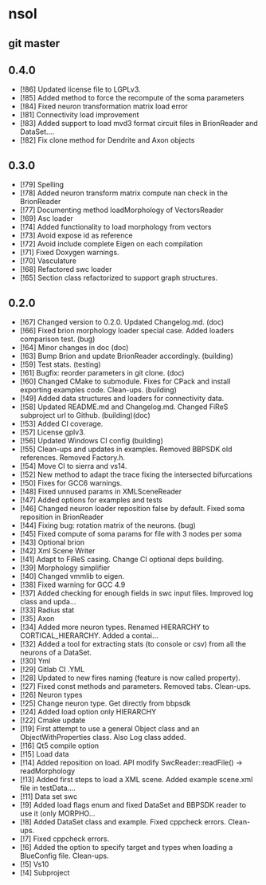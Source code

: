 # nsol

## git master

## 0.4.0

* [!86] Updated license file to LGPLv3.
* [!85] Added method to force the recompute of the soma parameters
* [!84] Fixed neuron transformation matrix load error
* [!81] Connectivity load improvement
* [!83] Added support to load mvd3 format circuit files in BrionReader and DataSet.…
* [!82] Fix clone method for Dendrite and Axon objects

## 0.3.0

* [!79] Spelling
* [!78] Added neuron transform matrix compute nan check in the BrionReader
* [!77] Documenting method loadMorphology of VectorsReader
* [!69] Asc loader
* [!74] Added functionality to load morphology from vectors
* [!73] Avoid expose id as reference
* [!72] Avoid include complete Eigen on each compilation
* [!71] Fixed Doxygen warnings.
* [!70] Vasculature
* [!68] Refactored swc loader
* [!65] Section class refactorized to support graph structures.

## 0.2.0

* [!67] Changed version to 0.2.0. Updated Changelog.md. (doc)
* [!66] Fixed brion morphology loader special case. Added loaders comparison test. (bug)
* [!64] Minor changes in doc (doc)
* [!63] Bump Brion and update BrionReader accordingly. (building)
* [!59] Test stats. (testing)
* [!61] Bugfix: reorder parameters in git clone. (doc)
* [!60] Changed CMake to submodule. Fixes for CPack and install exporting examples code. Clean-ups. (building)
* [!49] Added data structures and loaders for connectivity data.
* [!58] Updated README.md and Changelog.md. Changed FiReS subproject url to Github. (building)(doc)
* [!53] Added CI coverage.
* [!57] License gplv3.
* [!56] Updated Windows CI config (building)
* [!55] Clean-ups and updates in examples. Removed BBPSDK old references. Removed Factory.h.
* [!54] Move CI to sierra and vs14.
* [!52] New method to adapt the trace fixing the intersected bifurcations
* [!50] Fixes for GCC6 warnings.
* [!48] Fixed unnused params in XMLSceneReader
* [!47] Added options for examples and tests
* [!46] Changed neuron loader reposition false by default. Fixed soma reposition in BrionReader
* [!44] Fixing bug: rotation matrix of the neurons. (bug)
* [!45] Fixed compute of soma params for file with 3 nodes per soma
* [!43] Optional brion
* [!42] Xml Scene Writer
* [!41] Adapt to FiReS casing. Change CI optional deps building.
* [!39] Morphology simplifier
* [!40] Changed vmmlib to eigen.
* [!38] Fixed warning for GCC 4.9
* [!37] Added checking for enough fields in swc input files. Improved log class and upda…
* [!33] Radius stat
* [!35] Axon
* [!34] Added more neuron types. Renamed HIERARCHY to CORTICAL_HIERARCHY. Added a contai…
* [!32] Added a tool for extracting stats (to console or csv) from all the neurons of a DataSet.
* [!30] Yml
* [!29] Gitlab CI .YML
* [!28] Updated to new fires naming (feature is now called property).
* [!27] Fixed const methods and parameters. Removed tabs. Clean-ups.
* [!26] Neuron types
* [!25] Change neuron type. Get directly from bbpsdk
* [!24] Added load option only HIERARCHY
* [!22] Cmake update
* [!19] First attempt to use a general Object class and an ObjectWithProperties class. Also Log class added.
* [!16] Qt5 compile option
* [!15] Load data
* [!14] Added reposition on load. API modify SwcReader::readFile() -> readMorphology
* [!13] Added first steps to load a XML scene. Added example scene.xml file in testData.…
* [!11] Data set swc
* [!9] Added load flags enum and fixed DataSet and BBPSDK reader to use it (only MORPHO…
* [!8] Added DataSet class and example. Fixed cppcheck errors. Clean-ups.
* [!7] Fixed cppcheck errors.
* [!6] Added the option to specify target and types when loading a BlueConfig file. Clean-ups.
* [!5] Vs10
* [!4] Subproject
